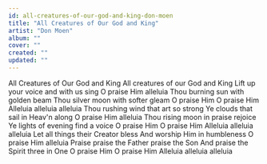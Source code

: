 ```yaml
---
id: all-creatures-of-our-god-and-king-don-moen
title: "All Creatures of Our God and King"
artist: "Don Moen"
album: ""
cover: ""
created: ""
updated: ""
---
```


All Creatures of Our God and King
All creatures of our God and King
Lift up your voice and with us sing
O praise Him alleluia
Thou burning sun with golden beam
Thou silver moon with softer gleam
O praise Him O praise Him
Alleluia alleluia alleluia
Thou rushing wind that art so strong
Ye clouds that sail in Heav'n along
O praise Him alleluia
Thou rising moon in praise rejoice
Ye lights of evening find a voice
O praise Him O praise Him
Alleluia alleluia alleluia
Let all things their Creator bless
And worship Him in humbleness
O praise Him alleluia
Praise praisе the Father praise thе Son
And praise the Spirit three in One
O praise Him O praise Him
Alleluia alleluia alleluia